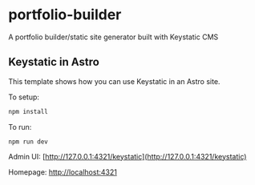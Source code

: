 # portfolio-builder

A portfolio builder/static site generator built with Keystatic CMS

## Keystatic in Astro

This template shows how you can use Keystatic in an Astro site.

To setup:

```bash
npm install
```

To run:

```
npm run dev
```

Admin UI: [http://127.0.0.1:4321/keystatic](http://127.0.0.1:4321/keystatic)

Homepage: [http://localhost:4321](http://localhost:4321)
